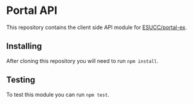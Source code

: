 # Portal API

This repository contains the client side API module for [ESUCC/portal-ex](https:/github.com/ESUCC/portal-ex).

## Installing
After cloning this repository you will need to run `npm install`.

## Testing
To test this module you can run `npm test`.